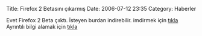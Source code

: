 Title: Firefox 2 Betasını çıkarmış
Date: 2006-07-12 23:35
Category: Haberler

Evet Firefox 2 Beta çııktı. İsteyen burdan indirebilir. imdirmek için
[tıkla][] Ayrıntılı bilgi alamak için [tıkla][1]

  [tıkla]: http://ftp.mozilla.org/pub/mozilla.org/firefox/nightly/bonecho-beta1-candidates/rc1/firefox-2.0b1.en-US.win32.installer.exe
  [1]: http://www.mozillazine.org/talkback.html?article=10874
